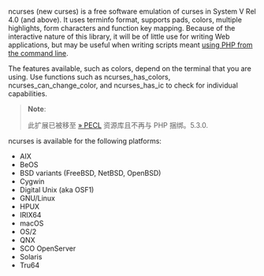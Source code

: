 ncurses (new curses) is a free software emulation of curses in System V
Rel 4.0 (and above). It uses terminfo format, supports pads, colors,
multiple highlights, form characters and function key mapping. Because
of the interactive nature of this library, it will be of little use for
writing Web applications, but may be useful when writing scripts meant
<a href="/features/commandline.html" class="link">using PHP from the command line</a>.

The features available, such as colors, depend on the terminal that you
are using. Use functions such as <span
class="function">ncurses\_has\_colors</span>, <span
class="function">ncurses\_can\_change\_color</span>, and <span
class="function">ncurses\_has\_ic</span> to check for individual
capabilities.

> **Note**:
>
> 此扩展已被移至
> <a href="https://pecl.php.net/" class="link external">» PECL</a>
> 资源库且不再与 PHP 捆绑。5.3.0.

ncurses is available for the following platforms:

-   <span class="simpara">AIX</span>
-   <span class="simpara">BeOS</span>
-   <span class="simpara">BSD variants (FreeBSD, NetBSD, OpenBSD)</span>
-   <span class="simpara">Cygwin</span>
-   <span class="simpara">Digital Unix (aka OSF1)</span>
-   <span class="simpara">GNU/Linux</span>
-   <span class="simpara">HPUX</span>
-   <span class="simpara">IRIX64</span>
-   <span class="simpara">macOS</span>
-   <span class="simpara">OS/2</span>
-   <span class="simpara">QNX</span>
-   <span class="simpara">SCO OpenServer</span>
-   <span class="simpara">Solaris</span>
-   <span class="simpara">Tru64</span>

